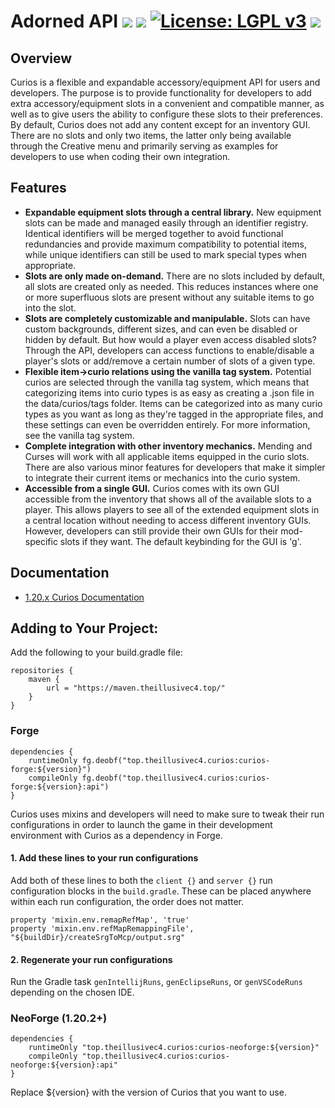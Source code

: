 # Adorned API [![](http://cf.way2muchnoise.eu/versions/curios.svg)](https://www.curseforge.com/minecraft/mc-mods/adorned) [![](http://cf.way2muchnoise.eu/short_curios_downloads.svg)](https://www.curseforge.com/minecraft/mc-mods/curios/files) [![License: LGPL v3](https://img.shields.io/badge/License-LGPL%20v3-blue.svg?&style=flat-square)](https://www.gnu.org/licenses/lgpl-3.0) [![](https://img.shields.io/discord/500852157503766538.svg?color=green&label=Discord&style=flat-square)](https://discord.gg/JWgrdwt)

## Overview

Curios is a flexible and expandable accessory/equipment API for users and developers. The purpose is to provide functionality for developers to add extra accessory/equipment slots in a convenient and compatible manner, as well as to give users the ability to configure these slots to their preferences. By default, Curios does not add any content except for an inventory GUI. There are no slots and only two items, the latter only being available through the Creative menu and primarily serving as examples for developers to use when coding their own integration.

## Features

* **Expandable equipment slots through a central library.** New equipment slots can be made and managed easily through an identifier registry. Identical identifiers will be merged together to avoid functional redundancies and provide maximum compatibility to potential items, while unique identifiers can still be used to mark special types when appropriate.
* **Slots are only made on-demand.** There are no slots included by default, all slots are created only as needed. This reduces instances where one or more superfluous slots are present without any suitable items to go into the slot.
* **Slots are completely customizable and manipulable.** Slots can have custom backgrounds, different sizes, and can even be disabled or hidden by default. But how would a player even access disabled slots? Through the API, developers can access functions to enable/disable a player's slots or add/remove a certain number of slots of a given type.
* **Flexible item->curio relations using the vanilla tag system.** Potential curios are selected through the vanilla tag system, which means that categorizing items into curio types is as easy as creating a .json file in the data/curios/tags folder. Items can be categorized into as many curio types as you want as long as they're tagged in the appropriate files, and these settings can even be overridden entirely. For more information, see the vanilla tag system.
* **Complete integration with other inventory mechanics.** Mending and Curses will work with all applicable items equipped in the curio slots. There are also various minor features for developers that make it simpler to integrate their current items or mechanics into the curio system.
* **Accessible from a single GUI.** Curios comes with its own GUI accessible from the inventory that shows all of the available slots to a player. This allows players to see all of the extended equipment slots in a central location without needing to access different inventory GUIs. However, developers can still provide their own GUIs for their mod-specific slots if they want. The default keybinding for the GUI is 'g'.

## Documentation

* [1.20.x Curios Documentation](https://docs.illusivesoulworks.com/category/curios)

## Adding to Your Project:

Add the following to your build.gradle file:
```
repositories {
    maven {
        url = "https://maven.theillusivec4.top/"
    }
}
```

### Forge
```
dependencies {
    runtimeOnly fg.deobf("top.theillusivec4.curios:curios-forge:${version}")
    compileOnly fg.deobf("top.theillusivec4.curios:curios-forge:${version}:api")
}
```

Curios uses mixins and developers will need to make sure to tweak their run configurations in order to launch the game
in their development environment with Curios as a dependency in Forge.

#### 1. Add these lines to your run configurations

Add both of these lines to both the `client {}` and `server {}` run configuration blocks in the `build.gradle`. These
can be placed anywhere within each run configuration, the order does not matter.

```
property 'mixin.env.remapRefMap', 'true'
property 'mixin.env.refMapRemappingFile', "${buildDir}/createSrgToMcp/output.srg"
```

#### 2. Regenerate your run configurations

Run the Gradle task `genIntellijRuns`, `genEclipseRuns`, or `genVSCodeRuns` depending on the chosen IDE.

### NeoForge (1.20.2+)
```
dependencies {
    runtimeOnly "top.theillusivec4.curios:curios-neoforge:${version}"
    compileOnly "top.theillusivec4.curios:curios-neoforge:${version}:api"
}
```

Replace ${version} with the version of Curios that you want to use.

